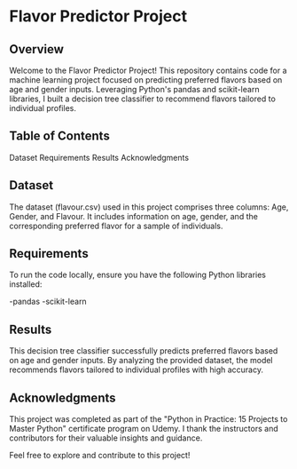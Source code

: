 # Flavor Predictor Project

## Overview

Welcome to the Flavor Predictor Project! This repository contains code for a machine learning project focused on predicting preferred flavors based on age and gender inputs. Leveraging Python's pandas and scikit-learn libraries, I built a decision tree classifier to recommend flavors tailored to individual profiles.

## Table of Contents

Dataset
Requirements
Results
Acknowledgments

## Dataset

The dataset (flavour.csv) used in this project comprises three columns: Age, Gender, and Flavour. It includes information on age, gender, and the corresponding preferred flavor for a sample of individuals.

## Requirements

To run the code locally, ensure you have the following Python libraries installed:

-pandas
-scikit-learn

## Results

This decision tree classifier successfully predicts preferred flavors based on age and gender inputs. By analyzing the provided dataset, the model recommends flavors tailored to individual profiles with high accuracy.

## Acknowledgments

This project was completed as part of the "Python in Practice: 15 Projects to Master Python" certificate program on Udemy. I thank the instructors and contributors for their valuable insights and guidance.

Feel free to explore and contribute to this project!
